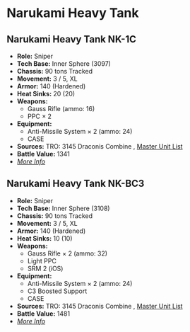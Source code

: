 # Narukami Heavy Tank 

## Narukami Heavy Tank NK-1C 

- **Role:** Sniper 
- **Tech Base:** Inner Sphere (3097) 
- **Chassis:** 90 tons Tracked 
- **Movement:** 3 / 5, XL 
- **Armor:** 140 (Hardened) 
- **Heat Sinks:** 20 (20) 
- **Weapons:** 
  - Gauss Rifle (ammo: 16) 
  - PPC × 2 
- **Equipment:** 
  - Anti-Missile System × 2 (ammo: 24) 
  - CASE 
- **Sources:** TRO: 3145 Draconis Combine , [Master Unit List](http://masterunitlist.info/Unit/Details/6388) 
- **Battle Value:** 1341 
- [*More Info*](narukami_heavy_tank/narukami_heavy_tank_nk-1c.md) 

## Narukami Heavy Tank NK-BC3 

- **Role:** Sniper 
- **Tech Base:** Inner Sphere (3108) 
- **Chassis:** 90 tons Tracked 
- **Movement:** 3 / 5, XL 
- **Armor:** 140 (Hardened) 
- **Heat Sinks:** 10 (10) 
- **Weapons:** 
  - Gauss Rifle × 2 (ammo: 32) 
  - Light PPC 
  - SRM 2 (iOS) 
- **Equipment:** 
  - Anti-Missile System × 2 (ammo: 24) 
  - C3 Boosted Support 
  - CASE 
- **Sources:** TRO: 3145 Draconis Combine , [Master Unit List](http://masterunitlist.info/Unit/Details/6389) 
- **Battle Value:** 1481 
- [*More Info*](narukami_heavy_tank/narukami_heavy_tank_nk-bc3.md) 

